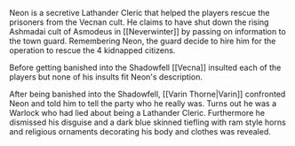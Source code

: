Neon is a secretive Lathander Cleric that helped the players rescue the prisoners from the Vecnan cult. He claims to have shut down the rising Ashmadai cult of Asmodeus in [[Neverwinter]] by passing on information to the town guard. Remembering Neon, the guard decide to hire him for the operation to rescue the 4 kidnapped citizens. 

Before getting banished into the Shadowfell [[Vecna]] insulted each of the players but none of his insults fit Neon's description.

After being banished into the Shadowfell, [[Varin Thorne|Varin]] confronted Neon and told him to tell the party who he really was. Turns out he was a Warlock who had lied about being a Lathander Cleric. Furthermore he dismissed his disguise and a dark blue skinned tiefling with ram style horns and religious ornaments decorating his body and clothes was revealed.